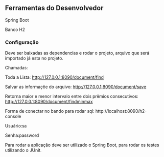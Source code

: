 ## Ferramentas do Desenvolvedor

Spring Boot

Banco H2

### Configuração

Deve ser baixadas as dependencias e rodar o projeto, arquivo que será importado já esta no projeto. 

Chamadas:

Toda a Lista: http://127.0.0.1:8090/document/find

Salvar as informaçõe do arquivo: http://127.0.0.1:8090/document/save

Retorna maior e menor intervalo entre dois prêmios consecutivos: http://127.0.0.1:8090/document/findminmax

Forma de conectar no bando para rodar sql: http://localhost:8090/h2-console

Usuário:sa

Senha:password

Para rodar a aplicação deve ser utilizado o Spring Boot, para rodar os testes utilizando o JUnit.